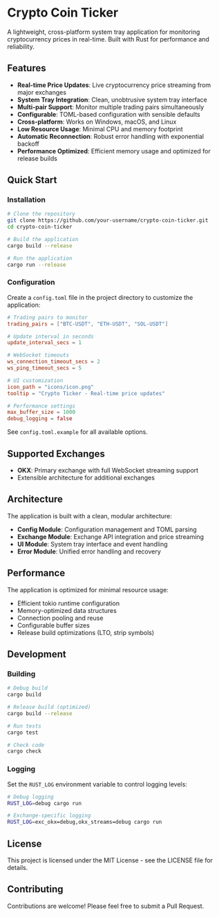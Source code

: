 # Crypto Coin Ticker

A lightweight, cross-platform system tray application for monitoring cryptocurrency prices in real-time. Built with Rust for performance and reliability.

## Features

- **Real-time Price Updates**: Live cryptocurrency price streaming from major exchanges
- **System Tray Integration**: Clean, unobtrusive system tray interface
- **Multi-pair Support**: Monitor multiple trading pairs simultaneously
- **Configurable**: TOML-based configuration with sensible defaults
- **Cross-platform**: Works on Windows, macOS, and Linux
- **Low Resource Usage**: Minimal CPU and memory footprint
- **Automatic Reconnection**: Robust error handling with exponential backoff
- **Performance Optimized**: Efficient memory usage and optimized for release builds

## Quick Start

### Installation

```bash
# Clone the repository
git clone https://github.com/your-username/crypto-coin-ticker.git
cd crypto-coin-ticker

# Build the application
cargo build --release

# Run the application
cargo run --release
```

### Configuration

Create a `config.toml` file in the project directory to customize the application:

```toml
# Trading pairs to monitor
trading_pairs = ["BTC-USDT", "ETH-USDT", "SOL-USDT"]

# Update interval in seconds
update_interval_secs = 1

# WebSocket timeouts
ws_connection_timeout_secs = 2
ws_ping_timeout_secs = 5

# UI customization
icon_path = "icons/icon.png"
tooltip = "Crypto Ticker - Real-time price updates"

# Performance settings
max_buffer_size = 1000
debug_logging = false
```

See `config.toml.example` for all available options.

## Supported Exchanges

- **OKX**: Primary exchange with full WebSocket streaming support
- Extensible architecture for additional exchanges

## Architecture

The application is built with a clean, modular architecture:

- **Config Module**: Configuration management and TOML parsing
- **Exchange Module**: Exchange API integration and price streaming
- **UI Module**: System tray interface and event handling
- **Error Module**: Unified error handling and recovery

## Performance

The application is optimized for minimal resource usage:

- Efficient tokio runtime configuration
- Memory-optimized data structures
- Connection pooling and reuse
- Configurable buffer sizes
- Release build optimizations (LTO, strip symbols)

## Development

### Building

```bash
# Debug build
cargo build

# Release build (optimized)
cargo build --release

# Run tests
cargo test

# Check code
cargo check
```

### Logging

Set the `RUST_LOG` environment variable to control logging levels:

```bash
# Debug logging
RUST_LOG=debug cargo run

# Exchange-specific logging
RUST_LOG=exc_okx=debug,okx_streams=debug cargo run
```

## License

This project is licensed under the MIT License - see the LICENSE file for details.

## Contributing

Contributions are welcome! Please feel free to submit a Pull Request.
